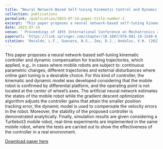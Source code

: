 ```yaml
---
title: "Neural Network-Based Self-tuning Kinematic Control and Dynamic Compensation for Mobile Robots"
collection: publications
permalink: /publication/2023-07-14-paper-title-number-1
excerpt: 'This paper proposes a neural network-based self-tuning kinematic controller and dynamic compensation for tracking trajectories, which applied, e.g., in cases where mobile robots are subject to: continuous parametric changes; different trajectories and external disturbances where online gain tuning is a desirable choice. For this kind of controller, the kinematic and dynamic model was developed considering that the mobile robot is confirmed by differential platform, and the operating point is not located at the center of wheel’s axes. The artificial neural network estimates the states of the mobile robot while the gradient descent optimization algorithm adjusts the controller gains that attain the smaller position tracking error, the dynamic model is used to compensate the velocity errors in the robot. Moreover, the stability of the proposed controller is demonstrated analytically. Finally, simulation results are given considering a Turtlebot3 mobile robot, real-time experiments are implemented in the same mobile robot, where the tests are carried out to show the effectiveness of the controller in a real environment.'
date: 2023-07-14
venue: ' Proceedings of 10th International Conference on Mechatronics and Control Engineering '
paperurl: 'https://link.springer.com/chapter/10.1007/978-981-19-1540-6_11'
citation: 'Recalde, L.F., Guevara, B.S., Zea, D.J., Andaluz, V.H. (2023). Neural Network-Based Self-tuning Kinematic Control and Dynamic Compensation for Mobile Robots. In: Conte, G., Sename, O. (eds) Proceedings of 10th International Conference on Mechatronics and Control Engineering . ICMCE 2021. Lecture Notes in Mechanical Engineering. Springer, Singapore. https://doi.org/10.1007/978-981-19-1540-6_11'
---
```

This paper proposes a neural network-based self-tuning kinematic controller and dynamic compensation for tracking trajectories, which applied, e.g., in cases where mobile robots are subject to: continuous parametric changes; different trajectories and external disturbances where online gain tuning is a desirable choice. For this kind of controller, the kinematic and dynamic model was developed considering that the mobile robot is confirmed by differential platform, and the operating point is not located at the center of wheel’s axes. The artificial neural network estimates the states of the mobile robot while the gradient descent optimization algorithm adjusts the controller gains that attain the smaller position tracking error, the dynamic model is used to compensate the velocity errors in the robot. Moreover, the stability of the proposed controller is demonstrated analytically. Finally, simulation results are given considering a Turtlebot3 mobile robot, real-time experiments are implemented in the same mobile robot, where the tests are carried out to show the effectiveness of the controller in a real environment.

[Download paper here](https://link.springer.com/chapter/10.1007/978-981-19-1540-6_11)